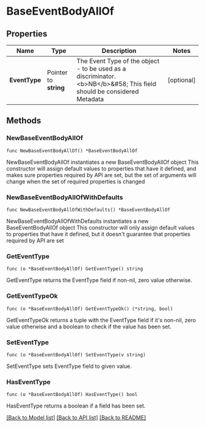 # BaseEventBodyAllOf

## Properties

Name | Type | Description | Notes
------------ | ------------- | ------------- | -------------
**EventType** | Pointer to **string** | The Event Type of the object - to be used as a discriminator.  &lt;b&gt;NB&lt;/b&gt;&amp;#58; This field should be considered Metadata  | [optional] 

## Methods

### NewBaseEventBodyAllOf

`func NewBaseEventBodyAllOf() *BaseEventBodyAllOf`

NewBaseEventBodyAllOf instantiates a new BaseEventBodyAllOf object
This constructor will assign default values to properties that have it defined,
and makes sure properties required by API are set, but the set of arguments
will change when the set of required properties is changed

### NewBaseEventBodyAllOfWithDefaults

`func NewBaseEventBodyAllOfWithDefaults() *BaseEventBodyAllOf`

NewBaseEventBodyAllOfWithDefaults instantiates a new BaseEventBodyAllOf object
This constructor will only assign default values to properties that have it defined,
but it doesn't guarantee that properties required by API are set

### GetEventType

`func (o *BaseEventBodyAllOf) GetEventType() string`

GetEventType returns the EventType field if non-nil, zero value otherwise.

### GetEventTypeOk

`func (o *BaseEventBodyAllOf) GetEventTypeOk() (*string, bool)`

GetEventTypeOk returns a tuple with the EventType field if it's non-nil, zero value otherwise
and a boolean to check if the value has been set.

### SetEventType

`func (o *BaseEventBodyAllOf) SetEventType(v string)`

SetEventType sets EventType field to given value.

### HasEventType

`func (o *BaseEventBodyAllOf) HasEventType() bool`

HasEventType returns a boolean if a field has been set.


[[Back to Model list]](../README.md#documentation-for-models) [[Back to API list]](../README.md#documentation-for-api-endpoints) [[Back to README]](../README.md)



